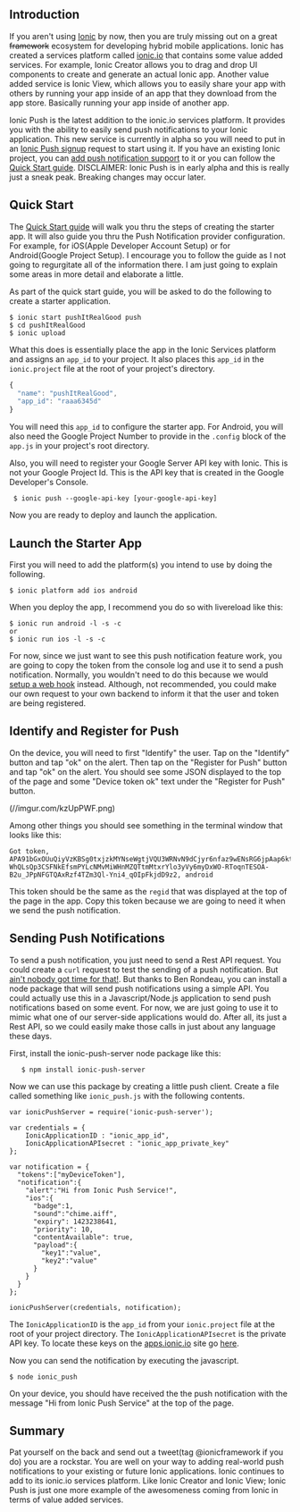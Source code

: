 ## Introduction
If you aren't using [Ionic](http://ionicframework.com "Ionic Framework") by now, then you are truly missing out on a great ~~framework~~ ecosystem for developing hybrid mobile applications.  Ionic has created a services platform called [ionic.io](https://ionic.io "Ionic Services Platform") that contains some value added services.  For example, Ionic Creator allows you to drag and drop UI components to create and generate an actual Ionic app.  Another value added service is Ionic View, which allows you to easily share your app with others by running your app inside of an app that they download from the app store.  Basically running your app inside of another app.

Ionic Push is the latest addition to the ionic.io services platform.
It provides you with the ability to easily send push notifications to your Ionic application.  This new service is currently in alpha so you will need to put in an [Ionic Push signup](https://apps.ionic.io/landing/push "Ionic Push signup") request to start using it.  If you have an existing Ionic project, you can [add push notification support](http://docs.ionic.io/push/installation/ "Add Ionic Push Notification Support to an existing Ionic app") to it or you can follow the [Quick Start guide](http://docs.ionic.io/push/ios/ "Quick Start Guide").  DISCLAIMER: Ionic Push is in early alpha and this is really just a sneak peak.  Breaking changes may occur later.

## Quick Start
The [Quick Start guide](http://docs.ionic.io/push/ios/ "Quick Start Guide") will walk you thru the steps of creating the starter app.  It will also guide you thru the Push Notification provider configuration.  For example, for iOS(Apple Developer Account Setup) or for Android(Google Project Setup).  I encourage you to follow the guide as I not going to regurgitate all of the information there.  I am just going to explain some areas in more detail and elaborate a little.

As part of the quick start guide, you will be asked to do the following to create a starter application.
```
$ ionic start pushItRealGood push
$ cd pushItRealGood
$ ionic upload
```
What this does is essentially place the app in the Ionic Services platform and assigns an `app_id` to your project.  It also places this `app_id` in the `ionic.project` file at the root of your project's directory.
```javascript
{
  "name": "pushItRealGood",
  "app_id": "raaa6345d"
}
```
You will need this `app_id` to configure the starter app.  For Android, you will also need the Google Project Number to provide in the `.config` block of the `app.js` in your project's root directory. 

Also, you will need to register your Google Server API key with Ionic.  This is not your Google Project Id.  This is the API key that is created in the Google Developer's Console.

```
 $ ionic push --google-api-key [your-google-api-key]
```

Now you are ready to deploy and launch the application.

## Launch the Starter App
First you will need to add the platform(s) you intend to use by doing the following.
```
$ ionic platform add ios android
```
When you deploy the app, I recommend you do so with livereload like this:
```
$ ionic run android -l -s -c
or 
$ ionic run ios -l -s -c
```
For now, since we just want to see this push notification feature work, you are going to copy the token from the console log and use it to send a push notification.  Normally, you wouldn't need to do this because we would [setup a web hook](http://docs.ionic.io/push/server/ "Setup a web hook for user identification and device registration") instead. Although, not recommended, you could make our own request to your own backend to inform it that the user and token are being registered.

## Identify and Register for Push
On the device, you will need to first "Identify" the user.  Tap on the "Identify" button and tap "ok" on the alert.  Then tap on the "Register for Push" button and tap "ok" on the alert. You should see some JSON displayed to the top of the page and some "Device token ok" text under the "Register for Push" button.  

(//imgur.com/kzUpPWF.png)

Among other things you should see something in the terminal window that looks like this:
```
Got token, APA91bGxOUuQiyVzKBSg0txjzkMYNseWgtjVQU3WRNvN9dCjyr6nfaz9wENsRG6jpAap6kt0mRNJPVn1jAUO0n7T1_secsGi-WhQLsQp3CSFNkEfsmPYLcNMvMiWHnMZQTtmMtxrYlo3yVy6myDxWO-RToqnTESOA-B2u_JPpNFGTQAxRzf4TZm3Ql-Yni4_qOIpFkjdD9z2, android
```
This token should be the same as the `regid` that was displayed at the top of the page in the app.  Copy this token because we are going to need it when we send the push notification.

## Sending Push Notifications
To send a push notification, you just need to send a Rest API request. You could create a `curl` request to test the sending of a push notification.  But [ain't nobody got time for that!](https://www.youtube.com/watch?v=waEC-8GFTP4 "Ain't nobody got time for that!"). But thanks to Ben Rondeau, you can install a node package that will send push notifications using a simple API.  You could actually use this in a Javascript/Node.js application to send push notifications based on some event.  For now, we are just going to use it to mimic what one of our server-side applications would do.  After all, its just a Rest API, so we could easily make those calls in just about any language these days.

First, install the ionic-push-server node package like this:
```
   $ npm install ionic-push-server
```
Now we can use this package by creating a little push client. Create a file called something like `ionic_push.js` with the following contents.
```javascript,linenums=true
var ionicPushServer = require('ionic-push-server');
 
var credentials = {
    IonicApplicationID : "ionic_app_id",
    IonicApplicationAPIsecret : "ionic_app_private_key"
};
 
var notification = {
  "tokens":["myDeviceToken"],
  "notification":{
    "alert":"Hi from Ionic Push Service!",
    "ios":{
      "badge":1,
      "sound":"chime.aiff",
      "expiry": 1423238641,
      "priority": 10,
      "contentAvailable": true,
      "payload":{
        "key1":"value",
        "key2":"value"
      }
    }
  } 
};
 
ionicPushServer(credentials, notification);
```
The `IonicApplicationID` is the `app_id` from your `ionic.project` file at the root of your project directory.  The `IonicApplicationAPIsecret` is the private API key. To locate these keys on the [apps.ionic.io](http://apps.ionic.io "apps.ionic.io") site go [here](http://docs.ionic.io/find-your-keys/ "Find your keys").

Now you can send the notification by executing the javascript.
```
$ node ionic_push
```
On your device, you should have received the the push notification with the message "Hi from Ionic Push Service" at the top of the page.

## Summary
Pat yourself on the back and send out a tweet(tag @ionicframework if you do) you are a rockstar.  You are well on your way to adding real-world push notifications to your existing or future Ionic applications.  Ionic continues to add to its ionic.io services platform.  Like Ionic Creator and Ionic View; Ionic Push is just one more example of the awesomeness coming from Ionic in terms of value added services.
